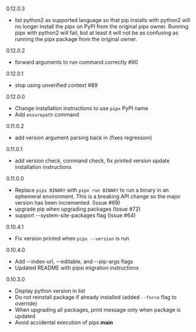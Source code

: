 0.12.0.3
* list python2 as supported language so that pip installs with python2 will no longer install the pipx on PyPI from the original pipx owner. Running pipx with python2 will fail, but at least it will not be as confusing as running the pipx package from the original owner.

0.12.0.2
* forward arguments to run command correctly #90

0.12.0.1
* stop using unverified context #89

0.12.0.0
* Change installation instructions to use `pipx` PyPI name
* Add `ensurepath` command

0.11.0.2
 * add version argument parsing back in (fixes regression)

0.11.0.1
 * add version check, command check, fix printed version update installation instructions

0.11.0.0
* Replace `pipx BINARY` with `pipx run BINARY` to run a binary in an ephemeral environment. This is a breaking API change so the major version has been incremented. (Issue #69)
* upgrade pip when upgrading packages (Issue #72)
* support --system-site-packages flag (Issue #64)

0.10.4.1
* Fix version printed when `pipx --version` is run

0.10.4.0
* Add --index-url, --editable, and --pip-args flags
* Updated README with pipsi migration instructions

0.10.3.0
* Display python version in list
* Do not reinstall package if already installed (added `--force` flag to override)
* When upgrading all packages, print message only when package is updated
* Avoid accidental execution of pipx.__main__
